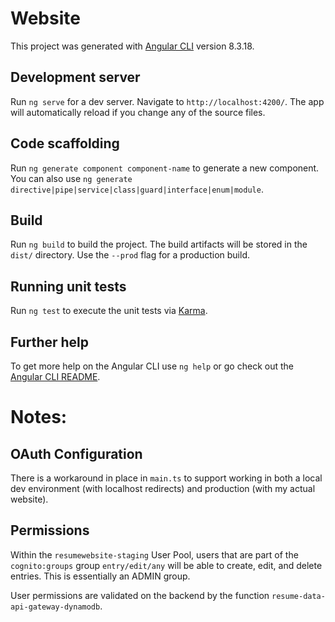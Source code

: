 # Website

This project was generated with [Angular CLI](https://github.com/angular/angular-cli) version 8.3.18.

## Development server

Run `ng serve` for a dev server. Navigate to `http://localhost:4200/`. The app will automatically reload if you change any of the source files.

## Code scaffolding

Run `ng generate component component-name` to generate a new component. You can also use `ng generate directive|pipe|service|class|guard|interface|enum|module`.

## Build

Run `ng build` to build the project. The build artifacts will be stored in the `dist/` directory. Use the `--prod` flag for a production build.

## Running unit tests

Run `ng test` to execute the unit tests via [Karma](https://karma-runner.github.io).

## Further help

To get more help on the Angular CLI use `ng help` or go check out the [Angular CLI README](https://github.com/angular/angular-cli/blob/master/README.md).

# Notes:

## OAuth Configuration

There is a workaround in place in `main.ts` to support working in both a local dev environment (with localhost redirects) and production (with my actual website).

## Permissions

Within the `resumewebsite-staging` User Pool, users that are part of the `cognito:groups` group `entry/edit/any` will be able to create, edit, and delete entries. This is essentially an ADMIN group.

User permissions are validated on the backend by the function `resume-data-api-gateway-dynamodb`.
